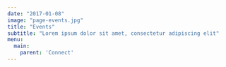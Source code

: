 ```yaml
---
date: "2017-01-08"
image: "page-events.jpg"
title: "Events"
subtitle: "Lorem ipsum dolor sit amet, consectetur adipiscing elit"
menu:
  main:
    parent: 'Connect'
---
```

